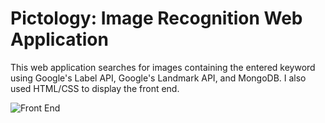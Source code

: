 # Pictology: Image Recognition Web Application

This web application searches for images containing the entered keyword using Google's Label API, Google's Landmark API, and MongoDB. I also used HTML/CSS to display the front end.

![Front End](https://github.com/shefali4/image-recognition/blob/master/Screen%20Shot%202020-09-18%20at%204.15.20%20PM.png
)
